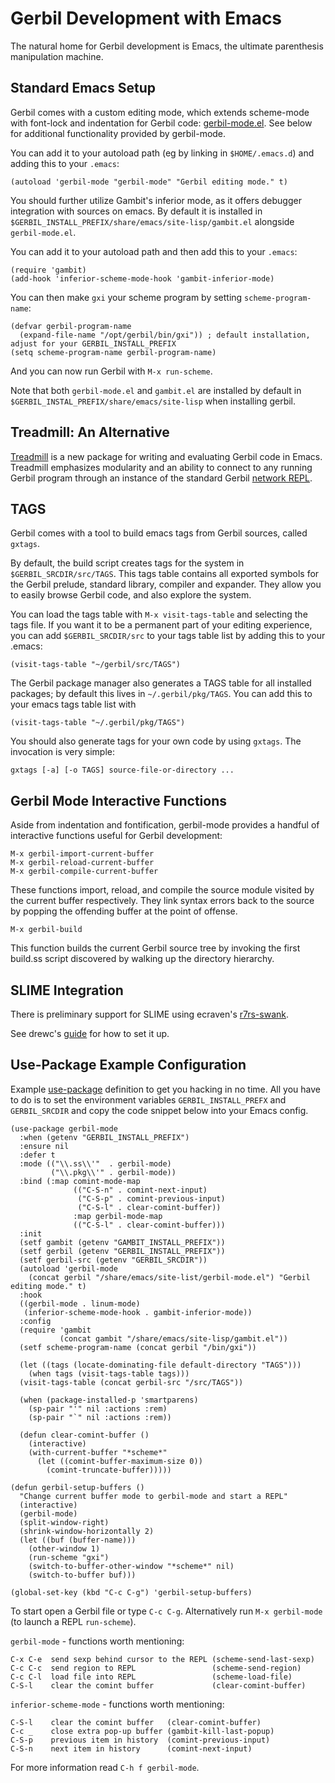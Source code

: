 # Gerbil Development with Emacs

The natural home for Gerbil development is Emacs, the ultimate parenthesis manipulation machine.

## Standard Emacs Setup
Gerbil comes with a custom editing mode, which extends scheme-mode with font-lock and indentation for Gerbil code: [gerbil-mode.el](https://github.com/vyzo/gerbil/blob/master/etc/gerbil-mode.el).
See below for additional functionality provided by gerbil-mode.

You can add it to your autoload path (eg by linking in `$HOME/.emacs.d`) and adding this to your `.emacs`:
```
(autoload 'gerbil-mode "gerbil-mode" "Gerbil editing mode." t)
```

You should further utilize Gambit's inferior mode, as it offers debugger integration with sources on emacs. By default it is installed in `$GERBIL_INSTALL_PREFIX/share/emacs/site-lisp/gambit.el` alongside `gerbil-mode.el`.


You can add it to your autoload path and then add this to your `.emacs`:
```
(require 'gambit)
(add-hook 'inferior-scheme-mode-hook 'gambit-inferior-mode)
```

You can then make `gxi` your scheme program by setting `scheme-program-name`:
```
(defvar gerbil-program-name
  (expand-file-name "/opt/gerbil/bin/gxi")) ; default installation, adjust for your GERBIL_INSTALL_PREFIX
(setq scheme-program-name gerbil-program-name)
```

And you can now run Gerbil with `M-x run-scheme`.

Note that both `gerbil-mode.el` and `gambit.el` are installed by
default in `$GERBIL_INSTAL_PREFIX/share/emacs/site-lisp` when installing gerbil.


## Treadmill: An Alternative

[Treadmill](https://github.com/thunknyc/emacs-treadmill) is a new package for writing and evaluating Gerbil code in Emacs. Treadmill emphasizes modularity and an ability to connect to any running Gerbil program through an instance of the standard Gerbil [network REPL](https://cons.io/reference/net.html#network-repl).

## TAGS

Gerbil comes with a tool to build emacs tags from Gerbil sources, called `gxtags`.

By default, the build script creates tags for the system in
`$GERBIL_SRCDIR/src/TAGS`. This tags table contains all exported symbols
for the Gerbil prelude, standard library, compiler and expander. They
allow you to easily browse Gerbil code, and also explore the system.

You can load the tags table with `M-x visit-tags-table` and selecting the tags file.
If you want it to be a permanent part of your editing experience, you can add
`$GERBIL_SRCDIR/src` to your tags table list by adding this to your .emacs:
```
(visit-tags-table "~/gerbil/src/TAGS")
```

The Gerbil package manager also generates a TAGS table for all installed packages;
by default this lives in `~/.gerbil/pkg/TAGS`. You can add this to your emacs tags
table list with
```
(visit-tags-table "~/.gerbil/pkg/TAGS")
```

You should also generate tags for your own code by using `gxtags`. The invocation
is very simple:
```
gxtags [-a] [-o TAGS] source-file-or-directory ...
```

## Gerbil Mode Interactive Functions

Aside from indentation and fontification, gerbil-mode provides a handful of
interactive functions useful for Gerbil development:

```
M-x gerbil-import-current-buffer
M-x gerbil-reload-current-buffer
M-x gerbil-compile-current-buffer
```

These functions import, reload, and compile the source module visited by
the current buffer respectively. They link syntax errors back to the source
by popping the offending buffer at the point of offense.

```
M-x gerbil-build
```

This function builds the current Gerbil source tree by invoking the first
build.ss script discovered by walking up the directory hierarchy.

## SLIME Integration

There is preliminary support for SLIME using ecraven's [r7rs-swank](https://github.com/ecraven/r7rs-swank).

See drewc's [guide](https://gist.github.com/drewc/5f260537b7914a2b999c8a539fb48098) for how to set it up.

## Use-Package Example Configuration

Example [use-package](https://github.com/jwiegley/use-package) definition to get you
hacking in no time. All you have to do is to set the environment variables `GERBIL_INSTALL_PREFX`
and `GERBIL_SRCDIR` and copy the code snippet below into your Emacs config.

``` elisp
(use-package gerbil-mode
  :when (getenv "GERBIL_INSTALL_PREFIX")
  :ensure nil
  :defer t
  :mode (("\\.ss\\'"  . gerbil-mode)
         ("\\.pkg\\'" . gerbil-mode))
  :bind (:map comint-mode-map
              (("C-S-n" . comint-next-input)
               ("C-S-p" . comint-previous-input)
               ("C-S-l" . clear-comint-buffer))
              :map gerbil-mode-map
              (("C-S-l" . clear-comint-buffer)))
  :init
  (setf gambit (getenv "GAMBIT_INSTALL_PREFIX"))
  (setf gerbil (getenv "GERBIL_INSTALL_PREFIX"))
  (setf gerbil-src (getenv "GERBIL_SRCDIR"))
  (autoload 'gerbil-mode
    (concat gerbil "/share/emacs/site-list/gerbil-mode.el") "Gerbil editing mode." t)
  :hook
  ((gerbil-mode . linum-mode)
   (inferior-scheme-mode-hook . gambit-inferior-mode))
  :config
  (require 'gambit
           (concat gambit "/share/emacs/site-lisp/gambit.el"))
  (setf scheme-program-name (concat gerbil "/bin/gxi"))

  (let ((tags (locate-dominating-file default-directory "TAGS")))
    (when tags (visit-tags-table tags)))
  (visit-tags-table (concat gerbil-src "/src/TAGS"))

  (when (package-installed-p 'smartparens)
    (sp-pair "'" nil :actions :rem)
    (sp-pair "`" nil :actions :rem))

  (defun clear-comint-buffer ()
    (interactive)
    (with-current-buffer "*scheme*"
      (let ((comint-buffer-maximum-size 0))
        (comint-truncate-buffer)))))

(defun gerbil-setup-buffers ()
  "Change current buffer mode to gerbil-mode and start a REPL"
  (interactive)
  (gerbil-mode)
  (split-window-right)
  (shrink-window-horizontally 2)
  (let ((buf (buffer-name)))
    (other-window 1)
    (run-scheme "gxi")
    (switch-to-buffer-other-window "*scheme*" nil)
    (switch-to-buffer buf)))

(global-set-key (kbd "C-c C-g") 'gerbil-setup-buffers)
```

To start open a Gerbil file or type `C-c C-g`. Alternatively run `M-x gerbil-mode` (to launch a REPL `run-scheme`).

`gerbil-mode` - functions worth mentioning:
```
C-x C-e  send sexp behind cursor to the REPL (scheme-send-last-sexp)
C-c C-c  send region to REPL                 (scheme-send-region)
C-c C-l  load file into REPL                 (scheme-load-file)
C-S-l    clear the comint buffer             (clear-comint-buffer)
```

`inferior-scheme-mode` - functions worth mentioning:
```
C-S-l    clear the comint buffer   (clear-comint-buffer)
C-c _    close extra pop-up buffer (gambit-kill-last-popup)
C-S-p    previous item in history  (comint-previous-input)
C-S-n    next item in history      (comint-next-input)
```

For more information read `C-h f gerbil-mode`.
